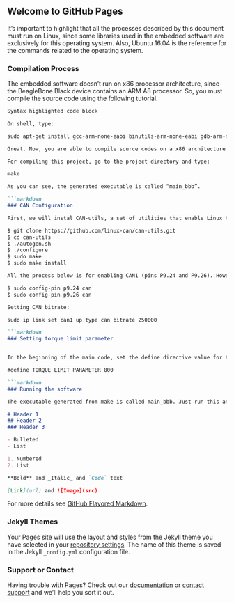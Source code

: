 ## Welcome to GitHub Pages

It’s important to highlight that all the processes described by this document must run on Linux, since some libraries used in the embedded software are exclusively for this operating system. Also, Ubuntu 16.04 is the reference for the commands related to the operating system.

### Compilation Process 

The embedded software doesn’t run on x86 processor architecture, since the BeagleBone Black device contains an ARM A8 processor. So, you must compile the source code using the following tutorial.

```markdown
Syntax highlighted code block

On shell, type: 

sudo apt-get install gcc-arm-none-eabi binutils-arm-none-eabi gdb-arm-none-eabi openocd

Great. Now, you are able to compile source codes on a x86 architecture into ARM executable files. 

For compiling this project, go to the project directory and type:

make

As you can see, the generated executable is called “main_bbb”. 

```markdown
### CAN Configuration

First, we will instal CAN-utils, a set of utilities that enable Linux to communicate with the CAN network. 

$ git clone https://github.com/linux-can/can-utils.git
$ cd can-utils
$ ./autogen.sh
$ ./configure
$ sudo make
$ sudo make install 

All the process below is for enabling CAN1 (pins P9.24 and P9.26). However, if you want to enable CAN0, just enable pins P9.19 and P9.20.

$ sudo config-pin p9.24 can
$ sudo config-pin p9.26 can

Setting CAN bitrate: 

sudo ip link set can1 up type can bitrate 250000

```markdown
### Setting torque limit parameter


In the beginning of the main code, set the define directive value for the desired value. 

#define TORQUE_LIMIT_PARAMETER 800

```markdown
### Running the software

The executable generated from make is called main_bbb. Just run this and the console will show messages if it’s all right. 

# Header 1
## Header 2
### Header 3

- Bulleted
- List

1. Numbered
2. List

**Bold** and _Italic_ and `Code` text

[Link](url) and ![Image](src)
```

For more details see [GitHub Flavored Markdown](https://guides.github.com/features/mastering-markdown/).

### Jekyll Themes

Your Pages site will use the layout and styles from the Jekyll theme you have selected in your [repository settings](https://github.com/madfelps/FAN/settings/pages). The name of this theme is saved in the Jekyll `_config.yml` configuration file.

### Support or Contact

Having trouble with Pages? Check out our [documentation](https://docs.github.com/categories/github-pages-basics/) or [contact support](https://support.github.com/contact) and we’ll help you sort it out.

